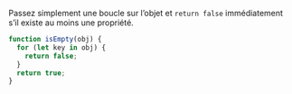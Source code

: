 Passez simplement une boucle sur l’objet et `return false` immédiatement s’il existe au moins une propriété.

```js
function isEmpty(obj) {
  for (let key in obj) {
    return false;
  }
  return true;
}
```
